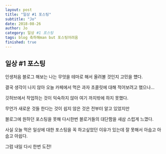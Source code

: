 ```yaml
---
layout: post
title: "일상 #1 포스팅"
subtitle: "Jo"
date: 2018-08-26
author: Jo
category: 일상 #1 포스팅
tags: blog 축하해man but 포스팅어려움 
finished: true
---
```


## 일상 #1 포스팅
인생처음 블로그 해보는 나는 무엇을 테마로 해서 올려볼 것인지 고민을 헀다.

결국 생각이 나지 않아 오늘 카페에서 먹은 과자 초콜릿에 대해 적어보려고 했으나...

깃허브에서 작업하는 것이 익숙하지 않아 여기 까지밖에 하지 못했다.

무언가 새로운 것들 한다는 것이 쉽지 않은 것은 전부터 알고 있었지만

블로그에 원하던 포스팅을 못해 다시한번 블로거들의 대단함을 새삼 스럽게 느꼈다.

사실 오늘 먹은 일상에 대한 포스팅을 꼭 하고싶었던 이유가 있는데 잘 못해서 아숩고 아숩고 아쉽다.

그럼 내일 다시 한번 도전!
